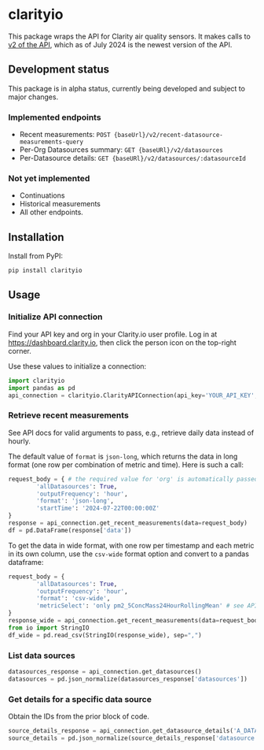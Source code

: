 # clarityio

This package wraps the API for Clarity air quality sensors.  It makes calls to [v2 of the API](https://api-guide.clarity.io/), which as of July 2024 is the newest version of the API.


## Development status

This package is in alpha status, currently being developed and subject to major changes. 

### Implemented endpoints

- Recent measurements: `POST {baseUrl}/v2/recent-datasource-measurements-query `
- Per-Org Datasources summary: `GET {baseURl}/v2/datasources`
- Per-Datasource details: `GET {baseURl}/v2/datasources/:datasourceId `

### Not yet implemented

- Continuations
- Historical measurements
- All other endpoints.


## Installation

Install from PyPI:
```
pip install clarityio
```

## Usage

### Initialize API connection

Find your API key and org in your Clarity.io user profile.  Log in at https://dashboard.clarity.io, then click the person icon on the top-right corner.

Use these values to initialize a connection:

```python
import clarityio
import pandas as pd
api_connection = clarityio.ClarityAPIConnection(api_key='YOUR_API_KEY', org='YOUR_ORG')
```

### Retrieve recent measurements

See API docs for valid arguments to pass, e.g., retrieve daily data instead of hourly.

The default value of `format` is `json-long`, which returns the data in long format (one row per combination of metric and time).  Here is such a call:

```python
request_body = { # the required value for 'org' is automatically passed from the connection object
        'allDatasources': True,
        'outputFrequency': 'hour',
        'format': 'json-long',
        'startTime': '2024-07-22T00:00:00Z'
}
response = api_connection.get_recent_measurements(data=request_body)
df = pd.DataFrame(response['data'])
```

To get the data in wide format, with one row per timestamp and each metric in its own column, use the `csv-wide` format option and convert to a pandas dataframe:

```python
request_body = {
        'allDatasources': True,
        'outputFrequency': 'hour',
        'format': 'csv-wide',
        'metricSelect': 'only pm2_5ConcMass24HourRollingMean' # see API docs for how to specify specific variables
}
response_wide = api_connection.get_recent_measurements(data=request_body)
from io import StringIO
df_wide = pd.read_csv(StringIO(response_wide), sep=",")
```

### List data sources
```python
datasources_response = api_connection.get_datasources()
datasources = pd.json_normalize(datasources_response['datasources'])
```

### Get details for a specific data source

Obtain the IDs from the prior block of code.
```python
source_details_response = api_connection.get_datasource_details('A_DATA_SOURCE_ID')
source_details = pd.json_normalize(source_details_response['datasource'])
```